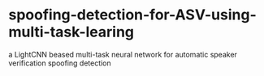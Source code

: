 # spoofing-detection-for-ASV-using-multi-task-learing
a LightCNN beased multi-task neural network for automatic speaker verification spoofing detection
